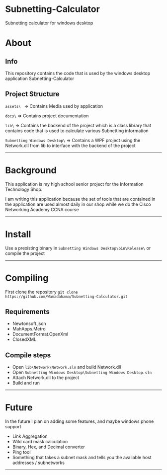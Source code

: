 # Subnetting-Calculator
Subnetting calculator for windows desktop

# About

## Info
This repository contains the code that is used by the windows desktop application Subnetting-Calculator

## Project Structure
```assets\ ``` => Contains Media used by application

```docs\``` => Contains project documentation

```lib\``` => Contains the backend of the project which is a class library that contains code that is used to calculate various Subnetting information

```Subnetting Windows Desktop\``` => Contains a WPF project using the Network.dll from lib to interface with the backend of the project

---
# Background

This application is my high school senior project for the Information Technology Shop.

I am writing this application because the set of tools that are contained in the application are used almost daily in our shop while we do the Cisco Networking Academy CCNA course


---
# Install #

Use a prexisting binary in ```Subnetting Windows Desktop\bin\Release\```
or compile the project

---
# Compiling

First clone the repository
```git clone https://github.com/Wamadahama/Subnetting-Calculator.git```


## Requirements
  - Newtonsoft.json
  - MahApps.Metro
  - DocumentFormat.OpenXml
  - ClosedXML

## Compile steps
  - Open ```lib\Network\Network.sln``` and build Network.dll
  - Open ```Subnetting Windows Desktop\Subnetting Windows Desktop.sln```
  - Attach Network.dll to the project
  - Build and run

---
# Future
In the future I plan on adding some features, and maybe windows phone support 
- Link Aggregation
- Wild card mask calculation
- Binary, Hex, and Decimal converter
- Ping tool
- Something that takes a subnet mask and tells you the avaliable host addresses / subnetworks 

---
